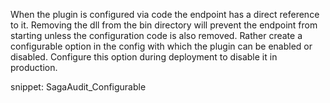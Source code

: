 When the plugin is configured via code the endpoint has a direct reference to it. Removing the dll from the bin directory will prevent the endpoint from starting unless the configuration code is also removed. Rather create a configurable option in the config with which the plugin can be enabled or disabled. Configure this option during deployment to disable it in production.

snippet: SagaAudit_Configurable